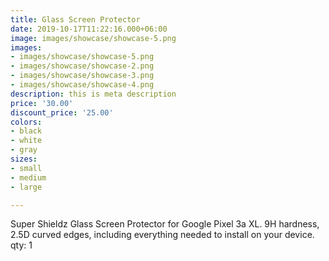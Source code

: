 ```yaml
---
title: Glass Screen Protector
date: 2019-10-17T11:22:16.000+06:00
image: images/showcase/showcase-5.png
images:
- images/showcase/showcase-5.png
- images/showcase/showcase-2.png
- images/showcase/showcase-3.png
- images/showcase/showcase-4.png
description: this is meta description
price: '30.00'
discount_price: '25.00'
colors:
- black
- white
- gray
sizes:
- small
- medium
- large

---
```

Super Shieldz Glass Screen Protector for Google Pixel 3a XL. 9H hardness, 2.5D curved edges, including everything needed to install on your device. qty: 1